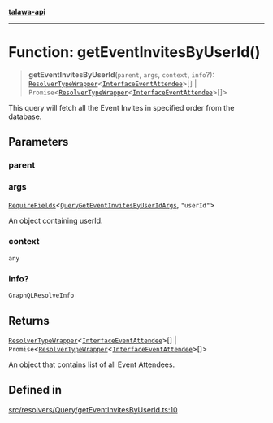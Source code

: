[**talawa-api**](../../../../README.md)

***

# Function: getEventInvitesByUserId()

> **getEventInvitesByUserId**(`parent`, `args`, `context`, `info`?): [`ResolverTypeWrapper`](../../../../types/generatedGraphQLTypes/type-aliases/ResolverTypeWrapper.md)\<[`InterfaceEventAttendee`](../../../../models/EventAttendee/interfaces/InterfaceEventAttendee.md)\>[] \| `Promise`\<[`ResolverTypeWrapper`](../../../../types/generatedGraphQLTypes/type-aliases/ResolverTypeWrapper.md)\<[`InterfaceEventAttendee`](../../../../models/EventAttendee/interfaces/InterfaceEventAttendee.md)\>[]\>

This query will fetch all the Event Invites in specified order from the database.

## Parameters

### parent

### args

[`RequireFields`](../../../../types/generatedGraphQLTypes/type-aliases/RequireFields.md)\<[`QueryGetEventInvitesByUserIdArgs`](../../../../types/generatedGraphQLTypes/type-aliases/QueryGetEventInvitesByUserIdArgs.md), `"userId"`\>

An object containing userId.

### context

`any`

### info?

`GraphQLResolveInfo`

## Returns

[`ResolverTypeWrapper`](../../../../types/generatedGraphQLTypes/type-aliases/ResolverTypeWrapper.md)\<[`InterfaceEventAttendee`](../../../../models/EventAttendee/interfaces/InterfaceEventAttendee.md)\>[] \| `Promise`\<[`ResolverTypeWrapper`](../../../../types/generatedGraphQLTypes/type-aliases/ResolverTypeWrapper.md)\<[`InterfaceEventAttendee`](../../../../models/EventAttendee/interfaces/InterfaceEventAttendee.md)\>[]\>

An object that contains list of all Event Attendees.

## Defined in

[src/resolvers/Query/getEventInvitesByUserId.ts:10](https://github.com/Suyash878/talawa-api/blob/b5a9d8b4a1ea678a3d6f5b710b3721f91a3052fc/src/resolvers/Query/getEventInvitesByUserId.ts#L10)
